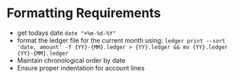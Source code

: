 # Formatting Requirements

- get todays date `date "+%m-%d-%Y"`
- format the ledger file for the current month using: `ledger print --sort 'date, amount' -f {YY}-{MM}.ledger > {YY}.ledger && mv {YY}.ledger {YY}-{MM}.ledger`
- Maintain chronological order by date
- Ensure proper indentation for account lines
